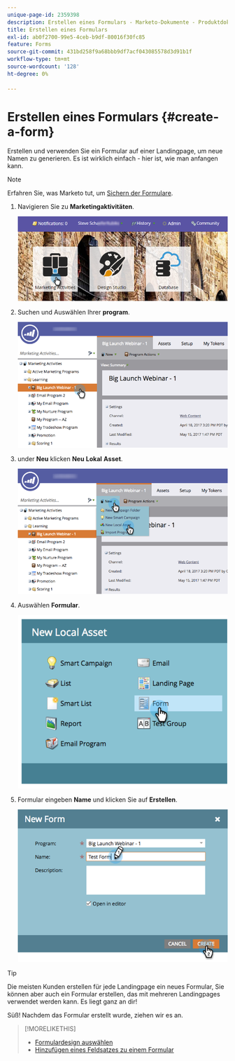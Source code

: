 ```yaml
---
unique-page-id: 2359398
description: Erstellen eines Formulars - Marketo-Dokumente - Produktdokumentation
title: Erstellen eines Formulars
exl-id: ab0f2700-99e5-4ceb-b9df-80016f30fc85
feature: Forms
source-git-commit: 431bd258f9a68bbb9df7acf043085578d3d91b1f
workflow-type: tm+mt
source-wordcount: '128'
ht-degree: 0%

---
```


# Erstellen eines Formulars {#create-a-form}

Erstellen und verwenden Sie ein Formular auf einer Landingpage, um neue Namen zu generieren. Es ist wirklich einfach - hier ist, wie man anfangen kann.

>[!NOTE]
>
>Erfahren Sie, was Marketo tut, um [Sichern der Formulare](https://nation.marketo.com/t5/Product-Documents/Forms-Service-Enhancements/ta-p/303670#M1038).

1. Navigieren Sie zu **Marketingaktivitäten**.

   ![](assets/login-marketing-activities.png)

1. Suchen und Auswählen Ihrer **program**.

   ![](assets/programseelct.png)

1. under **Neu** klicken **Neu** **Lokal** **Asset**.

   ![](assets/newlocalasset.png)

1. Auswählen **Formular**.

   ![](assets/image2014-9-15-17-3a1-3a20.png)

1. Formular eingeben **Name** und klicken Sie auf **Erstellen**.

   ![](assets/newformwithhands.png)

>[!TIP]
>
>Die meisten Kunden erstellen für jede Landingpage ein neues Formular, Sie können aber auch ein Formular erstellen, das mit mehreren Landingpages verwendet werden kann. Es liegt ganz an dir!

Süß! Nachdem das Formular erstellt wurde, ziehen wir es an.

>[!MORELIKETHIS]
>
>* [Formulardesign auswählen](/help/marketo/product-docs/demand-generation/forms/creating-a-form/select-a-form-theme.md)
>* [Hinzufügen eines Feldsatzes zu einem Formular](/help/marketo/product-docs/demand-generation/forms/form-fields/add-a-fieldset-to-a-form.md)
